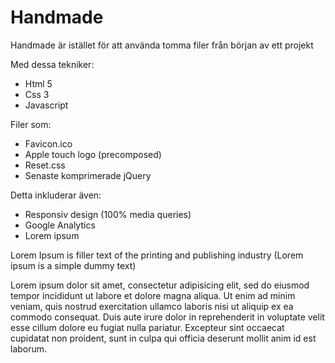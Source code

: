 Handmade
===========

Handmade är istället för att använda tomma filer från början av ett projekt

Med dessa tekniker:

* Html 5
* Css 3
* Javascript

Filer som:

* Favicon.ico
* Apple touch logo (precomposed)
* Reset.css
* Senaste komprimerade jQuery

Detta inkluderar även:

* Responsiv design (100% media queries)
* Google Analytics
* Lorem ipsum

Lorem Ipsum is filler text of the printing and publishing industry (Lorem ipsum is a simple dummy text)

Lorem ipsum dolor sit amet, consectetur adipisicing elit, sed do eiusmod tempor incididunt ut labore et dolore magna aliqua. Ut enim ad minim veniam, quis nostrud exercitation ullamco laboris nisi ut aliquip ex ea commodo consequat. Duis aute irure dolor in reprehenderit in voluptate velit esse cillum dolore eu fugiat nulla pariatur. Excepteur sint occaecat cupidatat non proident, sunt in culpa qui officia deserunt mollit anim id est laborum.
